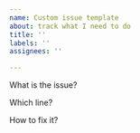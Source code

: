 ```yaml
---
name: Custom issue template
about: track what I need to do
title: ''
labels: ''
assignees: ''

---
```


What is the issue?

Which line?

How to fix it?
